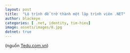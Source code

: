 ```yaml
---
layout: post
title:  "Lộ trình để trở thành một lập trình viên .NET"
author: blackeye
categories: [ .net, identity, tim-hieu]
image: assets/images/8.jpg
dotnet: true
---
```

(nguồn [Tedu.com.vn](https://tedu.com.vn/chia-se/lo-trinh-tro-thanh-mot-net-developer-154.html))

